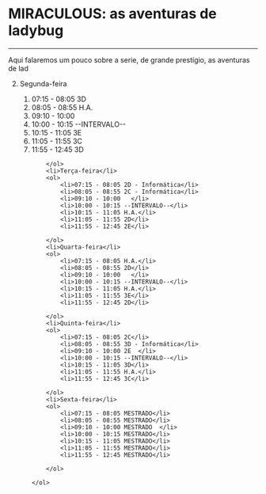 <!DOCTYPE html>
<html lang="en">
<head>
    <meta charset="UTF-8">
    <meta name="viewport" content="width=device-width, initial-scale=1.0">
    <link rel="shortcut icon" href="ICONE.ico" type="Aula-03/ICONE"
    <title></title>
</head>
<body>
    <h1> MIRACULOUS: as aventuras de ladybug </h1>
    <hr>
    <p> Aqui falaremos um pouco sobre a serie, de grande prestígio, as aventuras de lad </p>
    <!--
    <img src="rotina.jpg" alt="logo do newton">
    -->
    <ol start="2">
        <li>Segunda-feira</li>
        <ol>
            <li>07:15 - 08:05 3D</li>
            <li>08:05 - 08:55 H.A.</li>
            <li>09:10 - 10:00   </li>
            <li>10:00 - 10:15 --INTERVALO--</li>
            <li>10:15 - 11:05 3E</li>
            <li>11:05 - 11:55 3C</li>
            <li>11:55 - 12:45 3D</li>

        </ol>
        <li>Terça-feira</li>
        <ol>
            <li>07:15 - 08:05 2D - Informática</li>
            <li>08:05 - 08:55 2C - Informática</li>
            <li>09:10 - 10:00   </li>
            <li>10:00 - 10:15 --INTERVALO--</li>
            <li>10:15 - 11:05 H.A.</li>
            <li>11:05 - 11:55 2D</li>
            <li>11:55 - 12:45 2E</li>

        </ol>
        <li>Quarta-feira</li>
        <ol>
            <li>07:15 - 08:05 H.A.</li>
            <li>08:05 - 08:55 2D</li>
            <li>09:10 - 10:00   </li>
            <li>10:00 - 10:15 --INTERVALO--</li>
            <li>10:15 - 11:05 H.A.</li>
            <li>11:05 - 11:55 3E</li>
            <li>11:55 - 12:45 2D</li>

        </ol>
        <li>Quinta-feira</li>
        <ol>
            <li>07:15 - 08:05 2C</li>
            <li>08:05 - 08:55 3D - Informática</li>
            <li>09:10 - 10:00 2E  </li>
            <li>10:00 - 10:15 --INTERVALO--</li>
            <li>10:15 - 11:05 3D</li>
            <li>11:05 - 11:55 H.A.</li>
            <li>11:55 - 12:45 3C</li>

        </ol>
        <li>Sexta-feira</li>
        <ol>
            <li>07:15 - 08:05 MESTRADO</li>
            <li>08:05 - 08:55 MESTRADO</li>
            <li>09:10 - 10:00 MESTRADO  </li>
            <li>10:00 - 10:15 MESTRADO</li>
            <li>10:15 - 11:05 MESTRADO</li>
            <li>11:05 - 11:55 MESTRADO</li>
            <li>11:55 - 12:45 MESTRADO</li>

        </ol>

    </ol>
    
</body>
</html>
